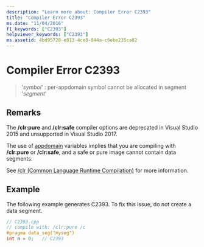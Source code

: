```yaml
---
description: "Learn more about: Compiler Error C2393"
title: "Compiler Error C2393"
ms.date: "11/04/2016"
f1_keywords: ["C2393"]
helpviewer_keywords: ["C2393"]
ms.assetid: 4bd95728-e813-4ce8-844a-c6ebe235ca82
---
```

# Compiler Error C2393

> '*symbol*' : per-appdomain symbol cannot be allocated in segment '*segment*'

## Remarks

The **/clr:pure** and **/clr:safe** compiler options are deprecated in Visual Studio 2015 and unsupported in Visual Studio 2017.

The use of [appdomain](../../cpp/appdomain.md) variables implies that you are compiling with **/clr:pure** or **/clr:safe**, and a safe or pure image cannot contain data segments.

See [/clr (Common Language Runtime Compilation)](../../build/reference/clr-common-language-runtime-compilation.md) for more information.

## Example

The following example generates C2393. To fix this issue, do not create a data segment.

```cpp
// C2393.cpp
// compile with: /clr:pure /c
#pragma data_seg("myseg")
int n = 0;   // C2393
```
